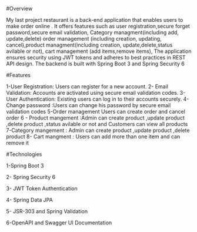 #Overview

My last project restaurant is a back-end application that enables users to make order online . It offers features such as user registration,secure forget password,secure email validation,
Category managment(including add, update,delete)
order management (including creation, updating, cancel),product managment(including creation, update,delete,status avilable or not),
cart management (add items,remove items), The application ensures security using JWT tokens and adheres to best practices in REST API design.
The backend is built with Spring Boot 3 and Spring Security 6

#Features

1-User Registration: Users can register for a new account.
2- Email Validation: Accounts are activated using secure email validation codes.
3- User Authentication: Existing users can log in to their accounts securely.
4-Change password :Users can change his password by secure email validation codes
5-Order management Users can create order and cancel order 
6 - Product mangement :Admin can create product ,update product ,delete product ,status avilable or not
and Customers can view all products
7-Category mangement : Admin can create product ,update product ,delete product
8- Cart mangment : Users can add more than one item and can remove it

#Technologies

1-Spring Boot 3

2- Spring Security 6

3- JWT Token Authentication

4- Spring Data JPA

5- JSR-303 and Spring Validation 

6-OpenAPI and Swagger UI Documentation
